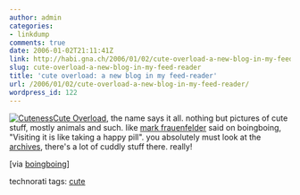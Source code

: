 ```yaml
---
author: admin
categories:
- linkdump
comments: true
date: 2006-01-02T21:11:41Z
link: http://habi.gna.ch/2006/01/02/cute-overload-a-new-blog-in-my-feed-reader/
slug: cute-overload-a-new-blog-in-my-feed-reader
title: 'cute overload: a new blog in my feed-reader'
url: /2006/01/02/cute-overload-a-new-blog-in-my-feed-reader/
wordpress_id: 122
---
```


[![Cuteness](http://habi.gna.ch/blog/images/cuteness-tm.jpg)](http://habi.gna.ch/blog/images/cuteness.jpg)[Cute Overload](http://www.boingboing.net/2005/12/15/cute_overload.html), the name says it all. nothing but pictures of cute stuff, mostly animals and such. like [mark frauenfelder](http://boingboing.net/markf.html) said on boingboing, "Visiting it is like taking a happy pill". you absolutely must look at the [archives](http://mfrost.typepad.com/cute_overload/archives.html), there's a lot of cuddly stuff there. really!



[via [boingboing](http://www.boingboing.net/2005/12/15/cute_overload.html)]





technorati tags: [cute](http://www.technorati.com/tag/cute)
